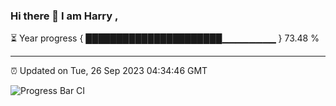 ### Hi there 👋 I am Harry , 

⏳ Year progress { ██████████████████████▁▁▁▁▁▁▁▁ } 73.48 %

---

⏰ Updated on Tue, 26 Sep 2023 04:34:46 GMT

![Progress Bar CI](https://github.com/duykhang68/duykhang68/workflows/Progress%20Bar%20CI/badge.svg)
